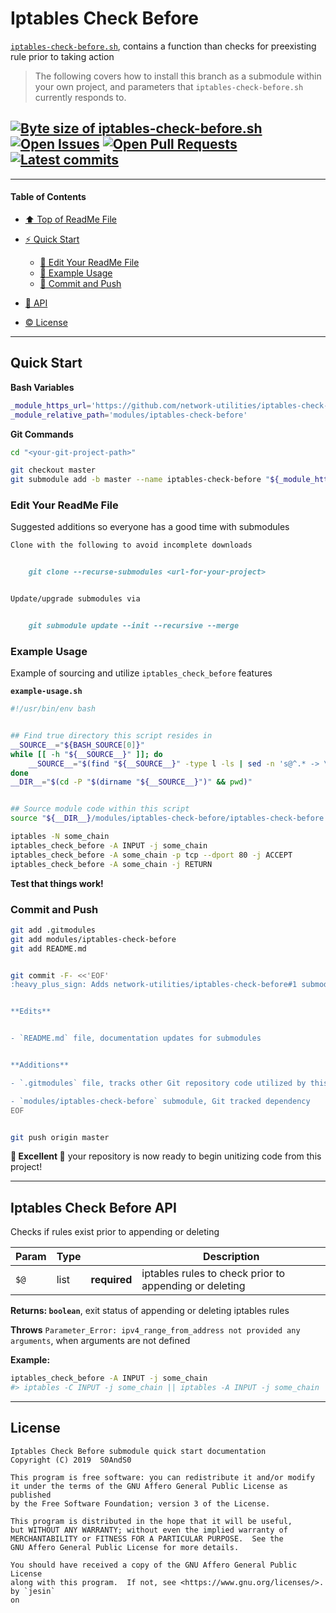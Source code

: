 # Iptables Check Before
[heading__title]:
  #iptables-check-before
  "&#x2B06; Top of this page"


[`iptables-check-before.sh`][iptables_check_before__master__source_code], contains a function than checks for preexisting rule prior to taking action


> The following covers how to install this branch as a submodule within your own project, and parameters that `iptables-check-before.sh` currently responds to.


## [![Byte size of iptables-check-before.sh][badge__master__iptables_check_before__source_code]][iptables_check_before__master__source_code] [![Open Issues][badge__issues__iptables_check_before]][issues__iptables_check_before] [![Open Pull Requests][badge__pull_requests__iptables_check_before]][pull_requests__iptables_check_before] [![Latest commits][badge__commits__iptables_check_before__master]][commits__iptables_check_before__master]



------


#### Table of Contents


- [&#x2B06; Top of ReadMe File][heading__title]

- [:zap: Quick Start][heading__quick_start]

  - [:memo: Edit Your ReadMe File][heading__edit_your_readme_file]
  - [:shell: Example Usage][heading__example_usage]
  - [:floppy_disk: Commit and Push][heading__commit_and_push]

- [:scroll: API][heading__api]

- [:copyright: License][heading__license]


------



## Quick Start
[heading__quick_start]:
  #quick-start
  "&#9889; ...well as quick as it may get with things like this"


**Bash Variables**


```Bash
_module_https_url='https://github.com/network-utilities/iptables-check-before.git'
_module_relative_path='modules/iptables-check-before'
```


**Git Commands**


```Bash
cd "<your-git-project-path>"

git checkout master
git submodule add -b master --name iptables-check-before "${_module_https_url}" "${_module_relative_path}"
```


### Edit Your ReadMe File
[heading__edit_your_readme_file]:
  #edit-your-readme-file
  "&#x1F4DD; Suggested additions so everyone has a good time with submodules"


Suggested additions so everyone has a good time with submodules


```MarkDown
Clone with the following to avoid incomplete downloads


    git clone --recurse-submodules <url-for-your-project>


Update/upgrade submodules via


    git submodule update --init --recursive --merge
```


### Example Usage
[heading__example_usage]:
  #example-usage
  "&#x1F41A; Example of sourcing and utilize `iptables_check_before` features"


Example of sourcing and utilize `iptables_check_before` features


**`example-usage.sh`**


```Bash
#!/usr/bin/env bash


## Find true directory this script resides in
__SOURCE__="${BASH_SOURCE[0]}"
while [[ -h "${__SOURCE__}" ]]; do
    __SOURCE__="$(find "${__SOURCE__}" -type l -ls | sed -n 's@^.* -> \(.*\)@\1@p')"
done
__DIR__="$(cd -P "$(dirname "${__SOURCE__}")" && pwd)"


## Source module code within this script
source "${__DIR__}/modules/iptables-check-before/iptables-check-before.sh"

iptables -N some_chain
iptables_check_before -A INPUT -j some_chain
iptables_check_before -A some_chain -p tcp --dport 80 -j ACCEPT
iptables_check_before -A some_chain -j RETURN
```


**Test that things work!**


### Commit and Push
[heading__commit_and_push]:
  #commit-and-push
  "&#x1F4BE; And congratulate yourself on not having to write something similar!"



```Bash
git add .gitmodules
git add modules/iptables-check-before
git add README.md


git commit -F- <<'EOF'
:heavy_plus_sign: Adds network-utilities/iptables-check-before#1 submodule


**Edits**


- `README.md` file, documentation updates for submodules


**Additions**

- `.gitmodules` file, tracks other Git repository code utilized by this project

- `modules/iptables-check-before` submodule, Git tracked dependency
EOF


git push origin master
```


**:tada: Excellent :tada:** your repository is now ready to begin unitizing code from this project!


___


## Iptables Check Before API
[heading__api]:
  #iptables-check-before-api
  "&#x1F4DC; The arguments that `iptables_check_before` understands"


Checks if rules exist prior to appending or deleting


| Param | Type |  | Description |
|---|---|---|---|
| `$@` | list | **required** | iptables rules to check prior to appending or deleting |


**Returns: `boolean`**, exit status of appending or deleting iptables rules


**Throws** `Parameter_Error: ipv4_range_from_address not provided any arguments`, when arguments are not defined


**Example:**


```Bash
iptables_check_before -A INPUT -j some_chain
#> iptables -C INPUT -j some_chain || iptables -A INPUT -j some_chain
```


___


## License
[heading__license]:
  #license
  "&#x00A9; Legal bits of Open Source software"


```
Iptables Check Before submodule quick start documentation
Copyright (C) 2019  S0AndS0

This program is free software: you can redistribute it and/or modify
it under the terms of the GNU Affero General Public License as published
by the Free Software Foundation; version 3 of the License.

This program is distributed in the hope that it will be useful,
but WITHOUT ANY WARRANTY; without even the implied warranty of
MERCHANTABILITY or FITNESS FOR A PARTICULAR PURPOSE.  See the
GNU Affero General Public License for more details.

You should have received a copy of the GNU Affero General Public License
along with this program.  If not, see <https://www.gnu.org/licenses/>.
by `jesin`
on
```



[badge__travis_ci__iptables_check_before]:
  https://img.shields.io/travis/network-utilities/iptables-check-before/example.svg

[travis_ci__iptables_check_before]:
  https://travis-ci.com/network-utilities/iptables-check-before
  "&#x1F6E0; Automated tests and build logs"


[badge__commits__iptables_check_before__master]:
  https://img.shields.io/github/last-commit/network-utilities/iptables-check-before/master.svg

[commits__iptables_check_before__master]:
  https://github.com/network-utilities/iptables-check-before/commits/master
  "&#x1F4DD; History of changes on this branch"


[iptables_check_before__community]:
  https://github.com/network-utilities/iptables-check-before/community
  "&#x1F331; Dedicated to functioning code"


[iptables_check_before__example_branch]:
  https://github.com/network-utilities/iptables-check-before/tree/example
  "If it lurches, it lives"


[badge__issues__iptables_check_before]:
  https://img.shields.io/github/issues/network-utilities/iptables-check-before.svg

[issues__iptables_check_before]:
  https://github.com/network-utilities/iptables-check-before/issues
  "&#x2622; Search for and _bump_ existing issues or open new issues for project maintainer to address."


[badge__pull_requests__iptables_check_before]:
  https://img.shields.io/github/issues-pr/network-utilities/iptables-check-before.svg

[pull_requests__iptables_check_before]:
  https://github.com/network-utilities/iptables-check-before/pulls
  "&#x1F3D7; Pull Request friendly, though please check the Community guidelines"


[badge__master__iptables_check_before__source_code]:
  https://img.shields.io/github/size/network-utilities/iptables-check-before/iptables-check-before.sh.svg?label=iptables-check-before.sh

[iptables_check_before__master__source_code]:
  https://github.com/network-utilities/iptables-check-before/blob/master/iptables-check-before.sh
  "&#x2328; Project source code!"
